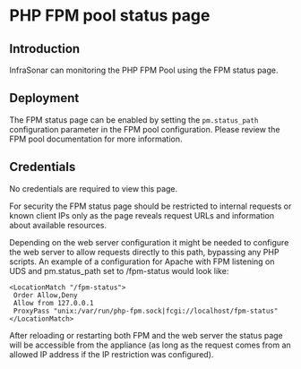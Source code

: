 # PHP FPM pool status page

## Introduction

InfraSonar can monitoring the PHP FPM Pool using the FPM status page.

## Deployment

The FPM status page can be enabled by setting the `pm.status_path` configuration parameter in the FPM pool configuration.
Please review the FPM pool documentation for more information.


## Credentials

No credentials are required to view this page.

For security the FPM status page should be restricted to internal requests or known client IPs only as the page reveals request URLs and information about available resources.

Depending on the web server configuration it might be needed to configure the web server to allow requests directly to this path, bypassing any PHP scripts. An example of a configuration for Apache with FPM listening on UDS and pm.status_path set to /fpm-status would look like:

```
<LocationMatch "/fpm-status">
 Order Allow,Deny
 Allow from 127.0.0.1
 ProxyPass "unix:/var/run/php-fpm.sock|fcgi://localhost/fpm-status"
</LocationMatch>
```

After reloading or restarting both FPM and the web server the status page will be accessible from the appliance (as long as the request comes from an allowed IP address if the IP restriction was configured).
